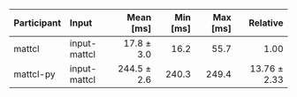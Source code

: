 | Participant | Input | Mean [ms] | Min [ms] | Max [ms] | Relative |
|:---|:---|---:|---:|---:|---:|
| mattcl | input-mattcl | 17.8 ± 3.0 | 16.2 | 55.7 | 1.00 |
| mattcl-py | input-mattcl | 244.5 ± 2.6 | 240.3 | 249.4 | 13.76 ± 2.33 |
